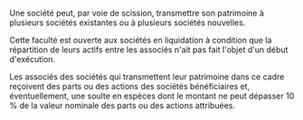 Une société peut, par voie de scission, transmettre son patrimoine à plusieurs sociétés existantes ou à plusieurs sociétés nouvelles.  

  

Cette faculté est ouverte aux sociétés en liquidation à condition que la répartition de leurs actifs entre les associés n'ait pas fait l'objet d'un début d'exécution.  

  

Les associés des sociétés qui transmettent leur patrimoine dans ce cadre reçoivent des parts ou des actions des sociétés bénéficiaires et, éventuellement, une soulte en espèces dont le montant ne peut dépasser 10 % de la valeur nominale des parts ou des actions attribuées.

